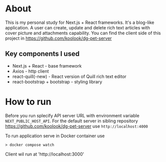 # About

This is my personal study for Next.js + React frameworks.
It's a blog-like application. A user can create, update and delete rich text articles with cover picture and attachments capability.
You can find the client side of this project in https://github.com/koolook/dg-pet-server

## Key components I used

- Next.js + React - base framework
- Axios - http client
- react-quill(-new) - React version of Quill rich text editor
- react-bootstrap + bootstrap - styling library

# How to run

Before you run splecify API server URL with environment variable `NEXT_PUBLIC_HOST_API`.
For the default server in sibling repository https://github.com/koolook/dg-pet-server use `http://localhost:4000`

To run application serve in Docker container use

```
> docker compose watch
```

Client wil run at 'http://localhost:3000'
